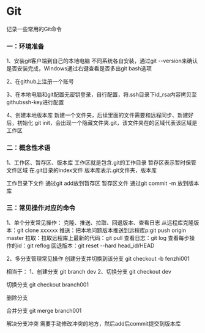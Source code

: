 # Git
记录一些常用的Git命令

### 一：环境准备
1、安装git客户端到自己的本地电脑 不同系统各自安装，通过git --version来确认是否安装完成，Windows通过右键查看是否多出git bash选项

2、在github上注册一个账号

3、在本地电脑和git配置无密钥登录，自行配置，将.ssh目录下id_rsa内容拷贝至githubssh-key进行配置

4、创建本地版本库
新建一个文件夹，后续里面的文件需要和远程同步、新建好后，初始化
git init，会出现一个隐藏文件夹.git，该文件夹在的区域代表该区域是工作区

### 二：概念性术语
1、工作区、暂存区、版本库
工作区就是包含.git的工作目录
暂存区表示暂时保管文件区域 在.git目录的index文件
版本库表示.git文件夹，版本库

工作目录下文件 通过git add放到暂存区
暂存区文件 通过git commit -m 放到版本库

### 三：常见操作对应的命令
1、单个分支常见操作：
克隆、推送、拉取、回退版本、查看日志
从远程库克隆版本：git clone xxxxxx
推送：把本地问题版本推送到远程库p:git push origin master
拉取：拉取远程库上最新的代码：git pull 
查看日志：git log
查看每步操作的id：git reflog
回退版本：git reset --hard head_id/HEAD


2、多分支管理常见操作
创建分支并切换到该分支
git checkout -b fenzhi001

相当于：
1、创建分支 git branch dev
2、切换分支 git checkout dev

切换分支
git checkout branch001

删除分支

合并分支
git merge branch001


解决分支冲突
需要手动修改冲突的地方，然后add后commit提交到版本库
